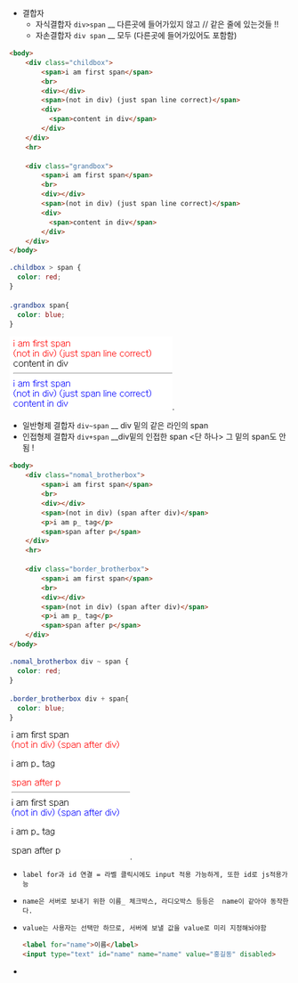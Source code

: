 - 결합자
  - 자식결합자 `div>span` __  다른곳에 들어가있지 않고 // 같은 줄에 있는것들 !!
  - 자손결합자 `div span` __ 모두 (다른곳에 들어가있어도 포함함)

```html
<body>
    <div class="childbox">
        <span>i am first span</span>
        <br>
        <div></div>
        <span>(not in div) (just span line correct)</span>
        <div>
          <span>content in div</span>
        </div>
    </div>
    <hr>
    
    <div class="grandbox">
        <span>i am first span</span>
        <br>
        <div></div>
        <span>(not in div) (just span line correct)</span>
        <div>
          <span>content in div</span>
        </div>
    </div>
</body>
```

```css
.childbox > span {
  color: red;
}

.grandbox span{
  color: blue;
}
```

![image-20220428134635573](images/image-20220428134635573.png).



- 일반형제 결합자 `div~span` __ div 밑의 같은 라인의 span 
- 인접형제 결합자 `div+span` __div밑의 인접한 span <단 하나> 그 밑의 span도 안됨 !

```html
<body>
    <div class="nomal_brotherbox">
        <span>i am first span</span>
        <br>
        <div></div>
        <span>(not in div) (span after div)</span>
        <p>i am p_ tag</p>
        <span>span after p</span>
    </div>
    <hr>
    
    <div class="border_brotherbox">
        <span>i am first span</span>
        <br>
        <div></div>
        <span>(not in div) (span after div)</span>
        <p>i am p_ tag</p>
        <span>span after p</span>
    </div>
</body>
```

```css
.nomal_brotherbox div ~ span {
  color: red;
}

.border_brotherbox div + span{
  color: blue;
}
```

![image-20220428140440196](images/image-20220428140440196.png).



- `label for과 id 연결 = 라벨 클릭시에도 input 적용 가능하게, 또한 id로 js적용가능`

- `name은 서버로 보내기 위한 이름_ 체크박스, 라디오박스 등등은  name이 같아야 동작한다.`

- `value는 사용자는 선택만 하므로, 서버에 보낼 값을 value로 미리 지정해놔야함`

  ```html
  <label for="name">이름</label> 
  <input type="text" id="name" name="name" value="홍길동" disabled>
  ```

- 